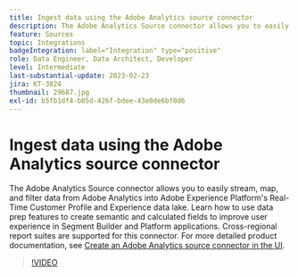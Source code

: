 ```yaml
---
title: Ingest data using the Adobe Analytics source connector
description: The Adobe Analytics Source connector allows you to easily stream, map, and filter data from Adobe Analytics into Adobe Experience Platform's Real-Time Customer Profile and Experience data lake.
feature: Sources
topic: Integrations
badgeIntegration: label="Integration" type="positive"
role: Data Engineer, Data Architect, Developer
level: Intermediate
last-substantial-update: 2023-02-23
jira: KT-3824
thumbnail: 29687.jpg
exl-id: b5fb1df4-b05d-426f-bdee-43e0de6bf0d6
---
```

# Ingest data using the Adobe Analytics source connector

The Adobe Analytics Source connector allows you to easily stream, map, and filter data from Adobe Analytics into Adobe Experience Platform's Real-Time Customer Profile and Experience data lake. Learn how to use data prep features to create semantic and calculated fields to improve user experience in Segment Builder and Platform applications. Cross-regional report suites are supported for this connector. For more detailed product documentation, see [Create an Adobe Analytics source connector in the UI](https://experienceleague.adobe.com/docs/experience-platform/sources/ui-tutorials/create/adobe-applications/analytics.html).

>[!VIDEO](https://video.tv.adobe.com/v/29687?learn=on)
